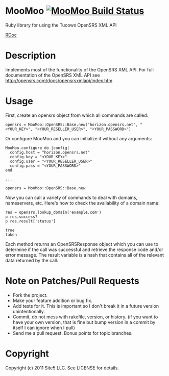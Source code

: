 MooMoo [![MooMoo Build Status][Build Icon]][Build Status]
=========================================================

Ruby library for using the Tucows OpenSRS XML API

[RDoc](http://rdoc.info/github/site5/moo_moo/master/frames)


[Build Status]: http://travis-ci.org/site5/moo_moo
[Build Icon]: https://secure.travis-ci.org/site5/moo_moo.png?branch=master

Description
==========

Implements most of the functionality of the OpenSRS XML API. For full
documentation of the OpenSRS XML API see
http://opensrs.com/docs/opensrsxmlapi/index.htm

Usage
=====

First, create an opensrs object from which all commands are called:

    opensrs = MooMoo::OpenSRS::Base.new("horizon.opensrs.net", "<YOUR_KEY>", "<YOUR_RESELLER_USER>", "<YOUR_PASSWORD>")

Or configure MooMoo and you can initialize it without any arguments:

    MooMoo.configure do |config|
      config.host = "horizon.opensrs.net"
      config.key = "<YOUR_KEY>"
      config.user = "<YOUR_RESELLER_USER>"
      config.pass = "<YOUR_PASSWORD>"
    end

    ...

    opensrs = MooMoo::OpenSRS::Base.new

Now you can call a variety of commands to deal with domains, nameservers, etc.
Here's how to check the availability of a domain name:

    res = opensrs.lookup_domain('example.com')
    p res.success?
    p res.result['status']

    true
    taken

Each method returns an OpenSRSResponse object which you can
use to determine if the call was successful and retrieve the response code
and/or error message. The result variable is a hash that contains all of the
relevant data returned by the call.

Note on Patches/Pull Requests
=======

* Fork the project.
* Make your feature addition or bug fix.
* Add tests for it. This is important so I don't break it in a
  future version unintentionally.
* Commit, do not mess with rakefile, version, or history. (if you want to have
  your own version, that is fine but bump version in a commit by itself I can
  ignore when I pull)
* Send me a pull request. Bonus points for topic branches.

Copyright
=========

Copyright (c) 2011 Site5 LLC. See LICENSE for details.
